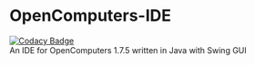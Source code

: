 # OpenComputers-IDE
[![Codacy Badge](https://app.codacy.com/project/badge/Grade/eb186f6640e5474f9e90ac34ad61ca05)](https://www.codacy.com/manual/Vladg24YT/OpenComputers-IDE?utm_source=github.com&amp;utm_medium=referral&amp;utm_content=Vladg24YT/OpenComputers-IDE&amp;utm_campaign=Badge_Grade)<br>
 An IDE for OpenComputers 1.7.5 written in Java with Swing GUI

